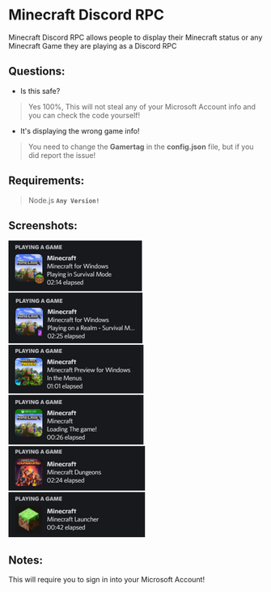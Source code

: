 # Minecraft Discord RPC
Minecraft Discord RPC allows people to display their Minecraft status or any Minecraft Game they are playing as a Discord RPC

**Questions:**
-
- Is this safe?
> Yes 100%, This will not steal any of your Microsoft Account info and you can check the code yourself!
- It's displaying the wrong game info!
> You need to change the **Gamertag** in the **config.json** file, but if you did report the issue!

Requirements:
-
> Node.js **`Any Version!`**

Screenshots:
-
![MC_in_World_or_Server](https://raw.githubusercontent.com/xKingDark/Minecraft-Discord-RPC/main/imgs/mc_world_or_server.png)
![MC_in_Realm](https://raw.githubusercontent.com/xKingDark/Minecraft-Discord-RPC/main/imgs/mc_realms.png)
![MC_Preview](https://raw.githubusercontent.com/xKingDark/Minecraft-Discord-RPC/main/imgs/mc_preview.png)
![MC_in_World_or_Server](https://raw.githubusercontent.com/xKingDark/Minecraft-Discord-RPC/main/imgs/mc_console.png)
![MC_in_World_or_Server](https://raw.githubusercontent.com/xKingDark/Minecraft-Discord-RPC/main/imgs/mc_dungeons.png)
![MC_in_World_or_Server](https://raw.githubusercontent.com/xKingDark/Minecraft-Discord-RPC/main/imgs/mc_launcher.png)

Notes:
-

This will require you to sign in into your Microsoft Account!
